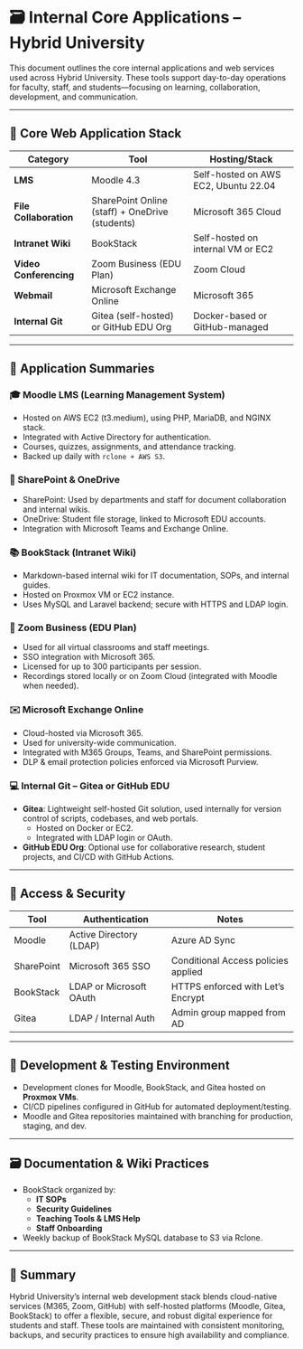 # 🗃️ Internal Core Applications – Hybrid University

This document outlines the core internal applications and web services used across Hybrid University. These tools support day-to-day operations for faculty, staff, and students—focusing on learning, collaboration, development, and communication.

---

## 🔧 Core Web Application Stack

| Category             | Tool                                         | Hosting/Stack                         |
|----------------------|----------------------------------------------|----------------------------------------|
| **LMS**              | Moodle 4.3                                   | Self-hosted on AWS EC2, Ubuntu 22.04   |
| **File Collaboration**| SharePoint Online (staff) + OneDrive (students) | Microsoft 365 Cloud                   |
| **Intranet Wiki**    | BookStack                                     | Self-hosted on internal VM or EC2      |
| **Video Conferencing**| Zoom Business (EDU Plan)                     | Zoom Cloud                             |
| **Webmail**          | Microsoft Exchange Online                     | Microsoft 365                          |
| **Internal Git**     | Gitea (self-hosted) or GitHub EDU Org         | Docker-based or GitHub-managed         |

---

## 🧰 Application Summaries

### 🎓 Moodle LMS (Learning Management System)
- Hosted on AWS EC2 (t3.medium), using PHP, MariaDB, and NGINX stack.
- Integrated with Active Directory for authentication.
- Courses, quizzes, assignments, and attendance tracking.
- Backed up daily with `rclone + AWS S3`.

### 📁 SharePoint & OneDrive
- SharePoint: Used by departments and staff for document collaboration and internal wikis.
- OneDrive: Student file storage, linked to Microsoft EDU accounts.
- Integration with Microsoft Teams and Exchange Online.

### 📚 BookStack (Intranet Wiki)
- Markdown-based internal wiki for IT documentation, SOPs, and internal guides.
- Hosted on Proxmox VM or EC2 instance.
- Uses MySQL and Laravel backend; secure with HTTPS and LDAP login.

### 🎥 Zoom Business (EDU Plan)
- Used for all virtual classrooms and staff meetings.
- SSO integration with Microsoft 365.
- Licensed for up to 300 participants per session.
- Recordings stored locally or on Zoom Cloud (integrated with Moodle when needed).

### ✉️ Microsoft Exchange Online
- Cloud-hosted via Microsoft 365.
- Used for university-wide communication.
- Integrated with M365 Groups, Teams, and SharePoint permissions.
- DLP & email protection policies enforced via Microsoft Purview.

### 💻 Internal Git – Gitea or GitHub EDU
- **Gitea**: Lightweight self-hosted Git solution, used internally for version control of scripts, codebases, and web portals.
  - Hosted on Docker or EC2.
  - Integrated with LDAP login or OAuth.
- **GitHub EDU Org**: Optional use for collaborative research, student projects, and CI/CD with GitHub Actions.

---

## 🔐 Access & Security

| Tool        | Authentication         | Notes                                        |
|-------------|------------------------|----------------------------------------------|
| Moodle      | Active Directory (LDAP) | Azure AD Sync                                |
| SharePoint  | Microsoft 365 SSO       | Conditional Access policies applied          |
| BookStack   | LDAP or Microsoft OAuth | HTTPS enforced with Let’s Encrypt            |
| Gitea       | LDAP / Internal Auth    | Admin group mapped from AD                   |

---

## 🧪 Development & Testing Environment

- Development clones for Moodle, BookStack, and Gitea hosted on **Proxmox VMs**.
- CI/CD pipelines configured in GitHub for automated deployment/testing.
- Moodle and Gitea repositories maintained with branching for production, staging, and dev.

---

## 🗃️ Documentation & Wiki Practices

- BookStack organized by:
  - **IT SOPs**
  - **Security Guidelines**
  - **Teaching Tools & LMS Help**
  - **Staff Onboarding**
- Weekly backup of BookStack MySQL database to S3 via Rclone.

---

## 📌 Summary

Hybrid University’s internal web development stack blends cloud-native services (M365, Zoom, GitHub) with self-hosted platforms (Moodle, Gitea, BookStack) to offer a flexible, secure, and robust digital experience for students and staff. These tools are maintained with consistent monitoring, backups, and security practices to ensure high availability and compliance.
